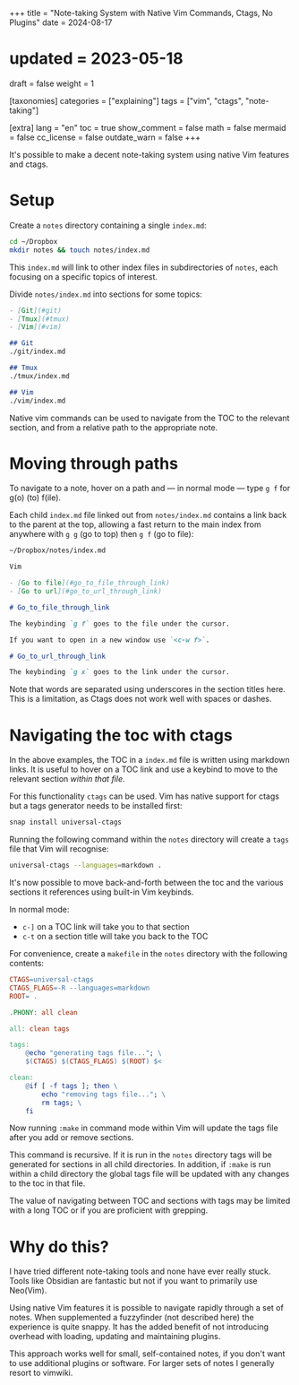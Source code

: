 +++
title = "Note-taking System with Native Vim Commands, Ctags, No Plugins"
date = 2024-08-17
# updated = 2023-05-18
draft = false
weight = 1

[taxonomies]
categories = ["explaining"]
tags = ["vim", "ctags", "note-taking"]

[extra]
lang = "en"
toc = true
show_comment = false
math = false
mermaid = false
cc_license = false
outdate_warn = false
+++

It's possible to make a decent note-taking system using
native Vim features and ctags.

<!-- more -->

# Setup

Create a `notes` directory containing a single `index.md`:

```bash
cd ~/Dropbox
mkdir notes && touch notes/index.md
```

This `index.md` will link to other index files in subdirectories of `notes`,
each focusing on a specific topics of interest.

Divide `notes/index.md` into sections for some topics:

```markdown
- [Git](#git)
- [Tmux](#tmux)
- [Vim](#vim)

## Git
./git/index.md

## Tmux
./tmux/index.md

## Vim
./vim/index.md
```

Native vim commands can be used to navigate from the TOC
to the relevant section, and from a relative path to the
appropriate note.

# Moving through paths

To navigate to a note, hover on a path and — in normal mode — type `g f`
for g(o) (to) f(ile).

Each child `index.md` file linked out from `notes/index.md` contains a
link back to the parent at the top, allowing a fast return to the main index
from anywhere with `g g` (go to top) then `g f` (go to file):

```markdown
~/Dropbox/notes/index.md

Vim

- [Go to file](#go_to_file_through_link)
- [Go to url](#go_to_url_through_link)

# Go_to_file_through_link

The keybinding `g f` goes to the file under the cursor.

If you want to open in a new window use `<c-w f>`.

# Go_to_url_through_link

The keybinding `g x` goes to the link under the cursor.
```

Note that words are separated using underscores in the section titles here.
This is a limitation, as Ctags does not work well with spaces or dashes.

# Navigating the toc with ctags

In the above examples, the TOC in a `index.md` file is written using markdown links.
It is useful to hover on a TOC link and use a keybind to move to the relevant section
_within that file_.

For this functionality `ctags` can be used.
Vim has native support for ctags but a tags generator needs to be installed first:

```bash
snap install universal-ctags
```

Running the following command within the `notes` directory will create a `tags` file
that Vim will recognise:

```bash
universal-ctags --languages=markdown .
```

It's now possible to move back-and-forth between the toc and the various sections it references
using built-in Vim keybinds.

In normal mode:

- `c-]` on a TOC link will take you to that section
- `c-t` on a section title will take you back to the TOC

For convenience, create a `makefile` in the `notes` directory with the following
contents:

```makefile
CTAGS=universal-ctags
CTAGS_FLAGS=-R --languages=markdown
ROOT= .

.PHONY: all clean

all: clean tags 

tags:
	@echo "generating tags file..."; \
	$(CTAGS) $(CTAGS_FLAGS) $(ROOT) $<

clean:
	@if [ -f tags ]; then \
		echo "removing tags file..."; \
		rm tags; \
	fi
```

Now running `:make` in command mode within Vim will update the tags file
after you add or remove sections.

This command is recursive.
If it is run in the `notes` directory tags will be generated for sections in
all child directories.
In addition, if `:make` is run within a child directory the global tags
file will be updated with any changes to the toc in that file.

The value of navigating between TOC and sections with tags may be limited
with a long TOC or if you are proficient with grepping.

# Why do this?

I have tried different note-taking tools and none have ever really stuck.
Tools like Obsidian are fantastic but not if you want to primarily use Neo(Vim).

Using native Vim features it is possible to navigate rapidly through a set of notes.
When supplemented a fuzzyfinder (not described here) the experience is quite snappy.
It has the added benefit of not introducing overhead with loading, updating and maintaining plugins.

This approach works well for small, self-contained notes, if you don't want to use additional plugins or software.
For larger sets of notes I generally resort to vimwiki.
